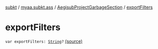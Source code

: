 [subkt](../../index.md) / [myaa.subkt.ass](../index.md) / [AegisubProjectGarbageSection](index.md) / [exportFilters](./export-filters.md)

# exportFilters

`var exportFilters: `[`String`](https://kotlinlang.org/api/latest/jvm/stdlib/kotlin/-string/index.html)`?` [(source)](https://github.com/Myaamori/SubKt/blob/0.1.8/src/main/kotlin/myaa/subkt/ass/parser.kt#L740)